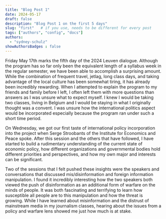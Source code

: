 ```yaml
---
title: "Blog Post 1"
date: 2024-05-17
draft: false
description: "Blog Post 1 on the first 5 days"
slug: "first"   # if you use, needs to be different for every post
tags: ["authors", "config", "docs"]
authors:
  - "sydney-schulz"
showAuthorsBadges : false
---
```


Friday May 17th marks the fifth day of the 2024 Leuven dialogue. Although the program has so far only been the equivalent length of a syllabus week in the regular semester, we have been able to accomplish a surprising amount. While the combination of frequent travel, jetlag, long class days, and taking advantage of the local culture has been somewhat tiring, it has already been incredibly rewarding. 
When I attempted to explain the program to my friends and family before I left, I often left them with more questions than answers as I was unsure what to expect myself. I knew I would be taking two classes, living in Belgium and I would be staying in what I originally thought was a convent. I was unsure how the international politics aspect would be incorporated especially because the program ran under such a short time period. 

On Wednesday, we got our first taste of international policy incorporation into the project when Serge Stroobants of the Institute for Economics and Peace spoke. After this session and the others that have followed, I have started to build a rudimentary understanding of the current state of economic policy, how different organizations and governmental bodies hold different priorities and perspectives, and how my own major and interests can be significant.

Two of the sessions that I felt pushed these insights were the speakers and conversations that discussed mis/disinformation and foreign information manipulation. I found it incredibly interesting how the two speakers both viewed the push of disinformation as an additional form of warfare on the minds of people. It was both fascinating and terrifying to learn how susceptible all people are to this manipulation and how the threat is growing. While I have learned about misinformation and the distrust of mainstream media in my journalism classes, hearing about the issues from a policy and warfare lens showed me just how much is at stake.
